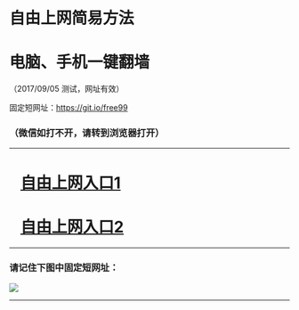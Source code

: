 ﻿# 自由上网简易方法

# 电脑、手机一键翻墙

（2017/09/05 测试，网址有效）

固定短网址：https://git.io/free99

### （微信如打不开，请转到浏览器打开）


***





# &nbsp;&nbsp; <a href="http://ft1484829835.fwq-tz1001.xyz/fwqtz01.html?t=090500132159 " target="_blank">自由上网入口1</a>
# &nbsp;&nbsp; <a href="http://ft2727530810.fwq-tz1002.xyz/fwqtz02.html?t=090500124690 " target="_blank">自由上网入口2</a>
***

### 请记住下图中固定短网址：

<img src="https://s3-us-west-2.amazonaws.com/fwq-1001/yjfq-20170905okok.png" /> 


***

